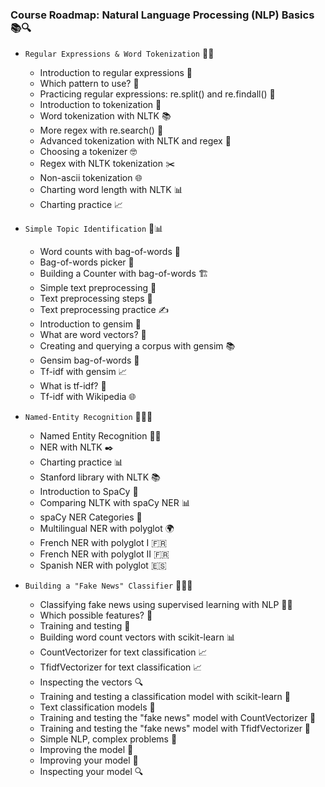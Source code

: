 ### Course Roadmap: Natural Language Processing (NLP) Basics 📚🔍

-  `Regular Expressions & Word Tokenization` 🧐📝
   - Introduction to regular expressions 🧐
   - Which pattern to use? 🤔
   - Practicing regular expressions: re.split() and re.findall() 💪
   - Introduction to tokenization 📖
   - Word tokenization with NLTK 📚
   - More regex with re.search() 🧐
   - Advanced tokenization with NLTK and regex 🚀
   - Choosing a tokenizer 🤓
   - Regex with NLTK tokenization ✂️
   - Non-ascii tokenization 🌐
   - Charting word length with NLTK 📊
   - Charting practice 📈

- `Simple Topic Identification` 📰📊
   - Word counts with bag-of-words 📝
   - Bag-of-words picker 🎒
   - Building a Counter with bag-of-words 🏗️
   - Simple text preprocessing 🧹
   - Text preprocessing steps 🔄
   - Text preprocessing practice ✍️
   - Introduction to gensim 📖
   - What are word vectors? 🤖
   - Creating and querying a corpus with gensim 📚
   - Gensim bag-of-words 🎒
   - Tf-idf with gensim 📈
   - What is tf-idf? 🤔
   - Tf-idf with Wikipedia 🌐

- `Named-Entity Recognition` 🕵️‍♀️📌
   - Named Entity Recognition 🕵️‍♂️
   - NER with NLTK ✒️
   - Charting practice 📊
   - Stanford library with NLTK 📚
   - Introduction to SpaCy 🌟
   - Comparing NLTK with spaCy NER 📊
   - spaCy NER Categories 📝
   - Multilingual NER with polyglot 🌍
   - French NER with polyglot I 🇫🇷
   - French NER with polyglot II 🇫🇷
   - Spanish NER with polyglot 🇪🇸

- `Building a "Fake News" Classifier` 📰🕵️‍♂️
   - Classifying fake news using supervised learning with NLP 🕵️‍♂️
   - Which possible features? 🤔
   - Training and testing 🚀
   - Building word count vectors with scikit-learn 📊
   - CountVectorizer for text classification 📈
   - TfidfVectorizer for text classification 📈
   - Inspecting the vectors 🔍
   - Training and testing a classification model with scikit-learn 🚀
   - Text classification models 🤖
   - Training and testing the "fake news" model with CountVectorizer 📝
   - Training and testing the "fake news" model with TfidfVectorizer 📝
   - Simple NLP, complex problems 🧠
   - Improving the model 🚀
   - Improving your model 🚀
   - Inspecting your model 🔍
